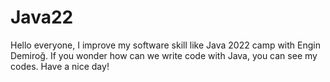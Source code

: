 # Java22
Hello everyone, I improve my software skill like Java 2022 camp with Engin Demiroğ. If you wonder how can we write code with Java, you can see my codes. Have a nice day!
